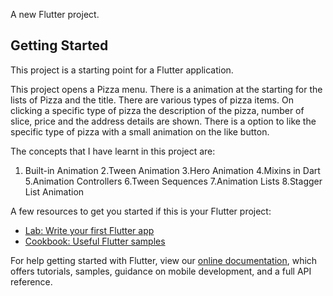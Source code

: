 
A new Flutter project.

## Getting Started

This project is a starting point for a Flutter application.

This project opens a Pizza menu. There is a animation at the starting for the lists of Pizza and the title. There are various types of pizza items.
On clicking a specific type of pizza the description of the pizza, number of slice, price and the address details are shown.
There is a option to like the specific type of pizza with a small animation on the like button.

The concepts that I have learnt in this project are:
1. Built-in Animation
2.Tween Animation
3.Hero Animation
4.Mixins in Dart
5.Animation Controllers
6.Tween Sequences
7.Animation Lists
8.Stagger List Animation


A few resources to get you started if this is your Flutter project:

- [Lab: Write your first Flutter app](https://flutter.dev/docs/get-started/codelab)
- [Cookbook: Useful Flutter samples](https://flutter.dev/docs/cookbook)

For help getting started with Flutter, view our
[online documentation](https://flutter.dev/docs), which offers tutorials,
samples, guidance on mobile development, and a full API reference.
